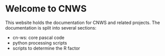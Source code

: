 # Welcome to CNWS

This website holds the documentation for CNWS and related projects. The documentation is split into several sections:
* cn-ws: core pascal code
* python processing scripts
* scripts to determine the R factor
